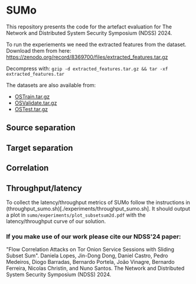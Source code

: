 # SUMo

This repository presents the code for the artefact evaluation for The Network and Distributed System Security Symposium (NDSS) 2024.

To run the experiements we need the extracted features from the dataset. Download them from here:
https://zenodo.org/record/8369700/files/extracted_features.tar.gz

Decompress with:
```gzip -d extracted_features.tar.gz && tar -xf extracted_features.tar```

The datasets are also available from:
 * [OSTrain.tar.gz](https://zenodo.org/record/8362616/files/OSTrain.tar.gz)
 * [OSValidate.tar.gz](https://zenodo.org/record/8360991/files/OSValidate.tar.gz)
 * [OSTest.tar.gz](https://zenodo.org/record/8359342/files/OSTest.tar.gz)

## Source separation



## Target separation



## Correlation



## Throughput/latency

To collect the latency/throughput metrics of SUMo follow the instructions in (throughput_sumo.sh)[./experiments/throughput_sumo.sh]. It should output a plot in `sumo/experiments/plot_subsetsum2d.pdf` with the latency/throughput curve of our solution.


### If you make use of our work please cite our NDSS'24 paper:

"Flow Correlation Attacks on Tor Onion Service Sessions with Sliding Subset Sum". Daniela Lopes, Jin-Dong Dong, Daniel Castro, Pedro Medeiros, Diogo Barradas, Bernardo Portela, João Vinagre, Bernardo Ferreira, Nicolas Christin, and Nuno Santos. The Network and Distributed System Security Symposium (NDSS) 2024.
